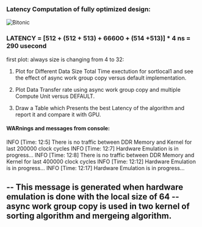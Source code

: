 ### Latency Computation of fully optimized design:

![Bitonic](https://github.com/mediroozmeh/Bitonic-Sorting/blob/master/Figures/latency.jpg)

### LATENCY = [512 + (512 + 513) + 66600 + (514 +513)] * 4 ns =  290 usecond


first plot: always size is changing from 4 to 32:

 1) Plot for Different Data Size Total Time exectution for sortlocal1 and see the effect of async work group copy versus default implementation.
 
 
 
 2) Plot Data Transfer rate using async work group copy and multiple Compute Unit versus DEFAULT.
 
 
 
 3) Draw a Table which Presents the best Latency of the algorithm and report it and compare it with GPU.
 
 
 
 
 #### WARnings and messages from console:
 
 INFO [Time: 12:5] There is no traffic between DDR Memory and Kernel for last 200000 clock cycles
INFO [Time: 12:7] Hardware Emulation is in progress...
INFO [Time: 12:8] There is no traffic between DDR Memory and Kernel for last 400000 clock cycles
INFO [Time: 12:12] Hardware Emulation is in progress...
INFO [Time: 12:17] Hardware Emulation is in progress...

--  This message is generated when hardware emulation is done with the local size of 64
--  async work group copy is used in two kernel of sorting algorithm and mergeing algorithm.
--

 
 
 
 
 




